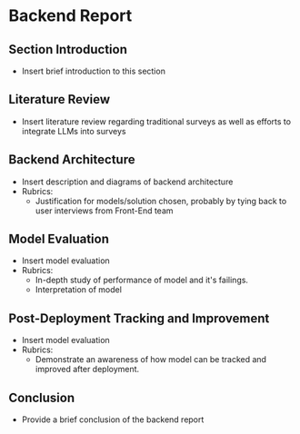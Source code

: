 # Backend Report

## Section Introduction
 - Insert brief introduction to this section

## Literature Review
 - Insert literature review regarding traditional surveys as well as efforts to 
integrate LLMs into surveys

## Backend Architecture
 - Insert description and diagrams of backend architecture
 - Rubrics:
   - Justification for models/solution chosen, probably by tying back to user interviews
     from Front-End team
## Model Evaluation
 - Insert model evaluation
 - Rubrics: 
   - In-depth study of performance of model and it's failings.
   - Interpretation of model

## Post-Deployment Tracking and Improvement
 - Insert model evaluation
 - Rubrics:
    - Demonstrate an awareness of how model can be tracked and improved after
      deployment.

## Conclusion
- Provide a brief conclusion of the backend report


